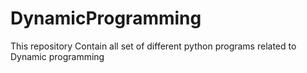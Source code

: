 # DynamicProgramming
This repository Contain all set of different python programs related to Dynamic programming  
